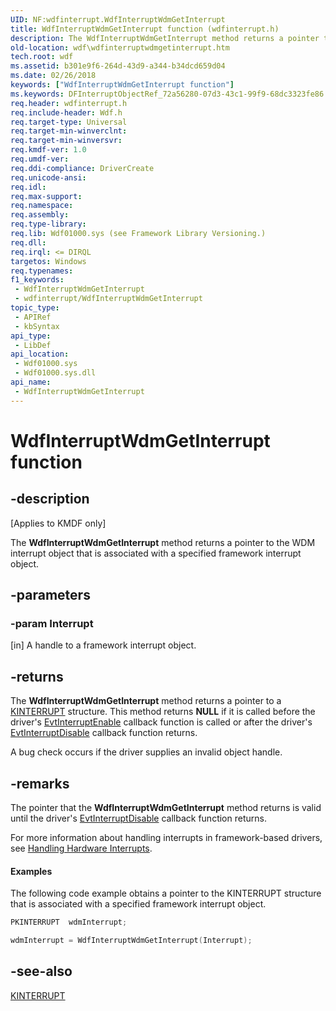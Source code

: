 ```yaml
---
UID: NF:wdfinterrupt.WdfInterruptWdmGetInterrupt
title: WdfInterruptWdmGetInterrupt function (wdfinterrupt.h)
description: The WdfInterruptWdmGetInterrupt method returns a pointer to the WDM interrupt object that is associated with a specified framework interrupt object.
old-location: wdf\wdfinterruptwdmgetinterrupt.htm
tech.root: wdf
ms.assetid: b301e9f6-264d-43d9-a344-b34dcd659d04
ms.date: 02/26/2018
keywords: ["WdfInterruptWdmGetInterrupt function"]
ms.keywords: DFInterruptObjectRef_72a56280-07d3-43c1-99f9-68dc3323fe86.xml, WdfInterruptWdmGetInterrupt, WdfInterruptWdmGetInterrupt method, kmdf.wdfinterruptwdmgetinterrupt, wdf.wdfinterruptwdmgetinterrupt, wdfinterrupt/WdfInterruptWdmGetInterrupt
req.header: wdfinterrupt.h
req.include-header: Wdf.h
req.target-type: Universal
req.target-min-winverclnt: 
req.target-min-winversvr: 
req.kmdf-ver: 1.0
req.umdf-ver: 
req.ddi-compliance: DriverCreate
req.unicode-ansi: 
req.idl: 
req.max-support: 
req.namespace: 
req.assembly: 
req.type-library: 
req.lib: Wdf01000.sys (see Framework Library Versioning.)
req.dll: 
req.irql: <= DIRQL
targetos: Windows
req.typenames: 
f1_keywords:
 - WdfInterruptWdmGetInterrupt
 - wdfinterrupt/WdfInterruptWdmGetInterrupt
topic_type:
 - APIRef
 - kbSyntax
api_type:
 - LibDef
api_location:
 - Wdf01000.sys
 - Wdf01000.sys.dll
api_name:
 - WdfInterruptWdmGetInterrupt
---
```


# WdfInterruptWdmGetInterrupt function


## -description

<p class="CCE_Message">[Applies to KMDF only]</p>

The <b>WdfInterruptWdmGetInterrupt</b> method returns a pointer to the WDM interrupt object that is associated with a specified framework interrupt object.

## -parameters

### -param Interrupt 

[in]
A handle to a framework interrupt object.

## -returns

The <b>WdfInterruptWdmGetInterrupt</b> method returns a pointer to a <a href="https://docs.microsoft.com/windows-hardware/drivers/kernel/eprocess">KINTERRUPT</a> structure. This method returns <b>NULL</b> if it is called before the driver's <a href="https://docs.microsoft.com/windows-hardware/drivers/ddi/wdfinterrupt/nc-wdfinterrupt-evt_wdf_interrupt_enable">EvtInterruptEnable</a> callback function is called or after the driver's <a href="https://docs.microsoft.com/windows-hardware/drivers/ddi/wdfinterrupt/nc-wdfinterrupt-evt_wdf_interrupt_disable">EvtInterruptDisable</a> callback function returns.

A bug check occurs if the driver supplies an invalid object handle.

## -remarks

The pointer that the <b>WdfInterruptWdmGetInterrupt</b> method returns is valid until the driver's <a href="https://docs.microsoft.com/windows-hardware/drivers/ddi/wdfinterrupt/nc-wdfinterrupt-evt_wdf_interrupt_disable">EvtInterruptDisable</a> callback function returns. 

For more information about handling interrupts in framework-based drivers, see <a href="https://docs.microsoft.com/windows-hardware/drivers/wdf/handling-hardware-interrupts">Handling Hardware Interrupts</a>.


#### Examples

The following code example obtains a pointer to the KINTERRUPT structure that is associated with a specified framework interrupt object.

```cpp
PKINTERRUPT  wdmInterrupt;

wdmInterrupt = WdfInterruptWdmGetInterrupt(Interrupt);
```

## -see-also

<a href="https://docs.microsoft.com/windows-hardware/drivers/kernel/eprocess">KINTERRUPT</a>


